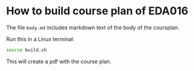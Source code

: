 # How to build course plan of EDA016 #

The file `body.md` includes markdown text of the body of the coursplan.

Run this in a Linux terminal:

```bash
source build.sh
```

This will create a pdf with the course plan.
